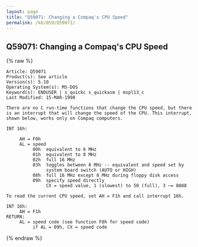 ```yaml
---
layout: page
title: "Q59071: Changing a Compaq's CPU Speed"
permalink: /kb/059/Q59071/
---
```


## Q59071: Changing a Compaq's CPU Speed

{% raw %}

	Article: Q59071
	Product(s): See article
	Version(s): 5.10
	Operating System(s): MS-DOS
	Keyword(s): ENDUSER | s_quickc s_quickasm | mspl13_c
	Last Modified: 15-MAR-1990
	
	There are no C run-time functions that change the CPU speed, but there
	is an interrupt that will change the speed of the CPU. This interrupt,
	shown below, works only on Compaq computers.
	
	INT 16h:
	
	     AH = F0h
	     AL = speed
	          00h  equivalent to 6 MHz
	          01h  equivalent to 8 MHz
	          02h  full 16 MHz
	          03h  toggles between 8 MHz -- equivalent and speed set by
	               system board switch (AUTO or HIGH)
	          08h  full 16 MHz except 8 MHz during floppy disk access
	          09h  specify speed directly
	               CX = speed value, 1 (slowest) to 50 (full), 3 ~= 8088
	
	To read the current CPU speed, set AH = F1h and call interrupt 16h.
	
	INT 16h:
	     AH = F1h
	RETURN:
	     AL = speed code (see function F0h for speed code)
	          if AL = 09h, CX = speed code

{% endraw %}
